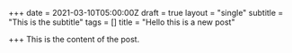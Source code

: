 +++
date = 2021-03-10T05:00:00Z
draft = true
layout = "single"
subtitle = "This is the subtitle"
tags = []
title = "Hello this is a new post"

+++
This is the content of the post.